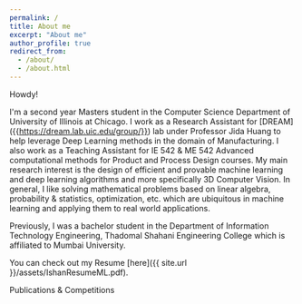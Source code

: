 ```yaml
---
permalink: /
title: About me
excerpt: "About me"
author_profile: true
redirect_from: 
  - /about/
  - /about.html
---
```


Howdy!

I'm a second year Masters student in the Computer Science Department of University of Illinois at Chicago. I work as a Research Assistant for [DREAM] ({{https://dream.lab.uic.edu/group/}}) lab under Professor Jida Huang to help leverage Deep Learning methods in the domain of Manufacturing. I also work as a Teaching Assistant for IE 542 & ME 542 Advanced computational methods for Product and Process Design courses. My main research interest is the design of efficient and provable machine learning and deep learning algorithms and more specifically 3D Computer Vision. In general, I like solving mathematical problems based on linear algebra, probability & statistics, optimization, etc. which are ubiquitous in machine learning and applying them to real world applications.

Previously, I was a bachelor student in the Department of Information Technology Engineering, Thadomal Shahani Engineering College which is affiliated to Mumbai University.


You can check out my Resume [here]({{ site.url }}/assets/IshanResumeML.pdf).

Publications & Competitions
